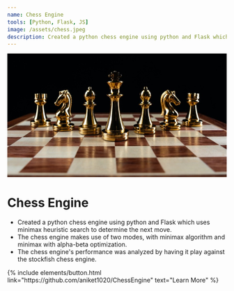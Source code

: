 ```yaml
---
name: Chess Engine
tools: [Python, Flask, JS]
image: /assets/chess.jpeg
description: Created a python chess engine using python and Flask which uses minimax heuristic search to determine the next move.
---
```


![preview](/assets/chess.jpeg)

# Chess Engine

- Created a python chess engine using python and Flask which uses minimax heuristic search to
determine the next move.
- The chess engine makes use of two modes, with minimax algorithm and minimax with alpha-beta
optimization.
- The chess engine's performance was analyzed by having it play against the stockfish chess engine.

<p class="text-center">
{% include elements/button.html link="https://github.com/aniket1020/ChessEngine" text="Learn More" %}
</p>
